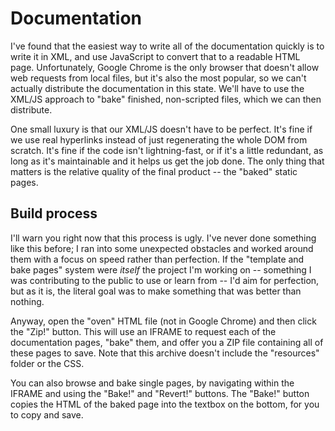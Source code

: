 # Documentation

I've found that the easiest way to write all of the documentation quickly is to write it in XML, and use JavaScript to convert that to a readable HTML page. Unfortunately, Google Chrome is the only browser that doesn't allow web requests from local files, but it's also the most popular, so we can't actually distribute the documentation in this state. We'll have to use the XML/JS approach to "bake" finished, non-scripted files, which we can then distribute.

One small luxury is that our XML/JS doesn't have to be perfect. It's fine if we use real hyperlinks instead of just regenerating the whole DOM from scratch. It's fine if the code isn't lightning-fast, or if it's a little redundant, as long as it's maintainable and it helps us get the job done. The only thing that matters is the relative quality of the final product -- the "baked" static pages.

## Build process

I'll warn you right now that this process is ugly. I've never done something like this before; I ran into some unexpected obstacles and worked around them with a focus on speed rather than perfection. If the "template and bake pages" system were *itself* the project I'm working on -- something I was contributing to the public to use or learn from -- I'd aim for perfection, but as it is, the literal goal was to make something that was better than nothing.

Anyway, open the "oven" HTML file (not in Google Chrome) and then click the "Zip!" button. This will use an IFRAME to request each of the documentation pages, "bake" them, and offer you a ZIP file containing all of these pages to save. Note that this archive doesn't include the "resources" folder or the CSS.

You can also browse and bake single pages, by navigating within the IFRAME and using the "Bake!" and "Revert!" buttons. The "Bake!" button copies the HTML of the baked page into the textbox on the bottom, for you to copy and save.
